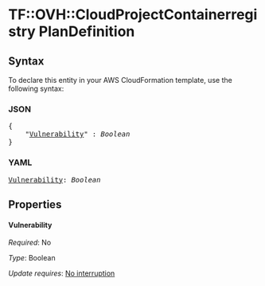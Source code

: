 # TF::OVH::CloudProjectContainerregistry PlanDefinition

## Syntax

To declare this entity in your AWS CloudFormation template, use the following syntax:

### JSON

<pre>
{
    "<a href="#vulnerability" title="Vulnerability">Vulnerability</a>" : <i>Boolean</i>
}
</pre>

### YAML

<pre>
<a href="#vulnerability" title="Vulnerability">Vulnerability</a>: <i>Boolean</i>
</pre>

## Properties

#### Vulnerability

_Required_: No

_Type_: Boolean

_Update requires_: [No interruption](https://docs.aws.amazon.com/AWSCloudFormation/latest/UserGuide/using-cfn-updating-stacks-update-behaviors.html#update-no-interrupt)

